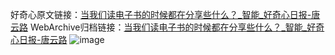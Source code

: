 好奇心原文链接：[当我们读电子书的时候都在分享些什么？_智能_好奇心日报-唐云路](https://www.qdaily.com/articles/3234.html)
WebArchive归档链接：[当我们读电子书的时候都在分享些什么？_智能_好奇心日报-唐云路](http://web.archive.org/web/20190623151743/https://www.qdaily.com/articles/3234.html)
![image](http://ww3.sinaimg.cn/large/007d5XDply1g3v6vb785uj30u08x2qv5)